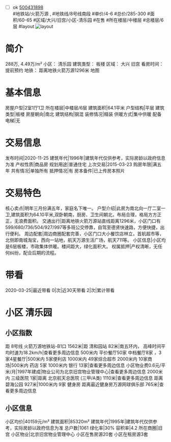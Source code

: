- [ ] ok [500431898](https://bj.5i5j.com/ershoufang/500431898.html)  
 #地铁站/火箭万源 ,  #地铁线/8号线南段
#单价/4-6 #总价/285-300 #面积/60-65   #区域/大兴/旧宫/小区-清乐园 #在售 #所在楼层/中楼层 #总楼层/6层 #layout 
![layout](http://image2.5i5j.com//group2/M00/C5/50/CgqJM13ZAaqAUdEIAAJ0sUc7w5A808.jpg_P5.jpg) 
# 简介 
 288万,  4.49万/m² 
小区： 清乐园
建筑类型： 板楼
区域： 大兴 旧宫
看房时间： 提前预约
地铁： 距离地铁火箭万源1296米 地图
# 基本信息 
 房屋户型|2室1厅1卫
所在楼层|中楼层/6层
建筑面积|64.1平米
户型结构|平层
建筑类型|板楼
房屋朝向|南北
建筑结构|钢混
装修情况|精装
供暖方式|集中供暖
配备电梯|无
# 交易信息 
 发布时间|2020-11-25
建筑年代|1996年|建筑年代仅供参考，实际房龄以政府信息为准
产权性质|商品房
规划用途|普通住宅
上次交易|2015-03-23
购房年限|满五年
共有情况|单独所有
抵押情况|有
房本备件|已上传房本照片
# 交易特色 
 核心卖点|明年三月份满五年，家庭名下唯一。
户型介绍|此房为南北向一厅二室一卫,建筑面积为64.10平米,双卧朝南，厨房、卫生间朝北，布局合理，格局方方正正，无浪费面积。
交通出行|距离地铁火箭万源站直线距离1296米，小区门口有599/680/736/504/927/997等多班公交停靠，自驾至德贤快速路，方便快捷，出行便利。
周边配套|周边商圈配套完善，小区门口大小餐饮店林立，首航超市等，北侧即南城淘宝，西向一站地，航天万源生活广场，航天711等。
小区信息|小区均是6层板楼，市政集体供暖。楼间距大，绿化面积大。
权属抵押|产权清晰，无任何纠纷，配合后期的流程。
# 带看 
 2020-03-25|最近带看	 0|次|近30天带看	 2|次|累计带看
# 小区 清乐园
## 小区指数 
 距 8号线 火箭万源地铁站-B1口 1562米|距 清和园站 82米|南五环内， 高峰时间平均时速为18.2km/h|查看更多周边信息
500米内 平价餐厅50家
中档餐厅8家 ，3家4星餐厅|500米内 5家便利店
1000米内 49家综合超市
2000米内 10家商场|500米内 药店 5家
1000米内 银行 13家|查看更多周边信息
小区物业费0.6元/平米/月|1997年建成|物业公司为北京旧宫物业管理中心|查看更多周边信息
2000米内 三级医院 1家|距离 北京航天总医院 (三甲/A类) 1110米|查看更多周边信息
距离 碧海公园 927米|1000米内 9家 健身房
距离最近健身房万源网球俱乐部 765米|查看更多周边信息
## 小区信息 
 小区均价|40159元/m²
建筑面积|85320m²
建筑年代|1995年|建筑年代仅供参考，实际房龄以政府信息为准
总户数|1061
绿化率|30%
容积率|4.2
所在商圈|旧宫
小区物业|北京旧宫物业管理中心
小区在售房源20套
小区在租房源3套
